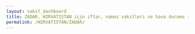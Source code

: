 ```yaml
---
layout: vakit_dashboard
title: ZADAR, HIRVATISTAN için iftar, namaz vakitleri ve hava durumu - ilçe/eyalet seç
permalink: /HIRVATISTAN/ZADAR/
---
```


<script type="text/javascript">
  var GLOBAL_COUNTRY = 'HIRVATISTAN';
  var GLOBAL_CITY = 'ZADAR';
  var GLOBAL_STATE = '';
  var lat = 72;
  var lon = 21;
</script>
